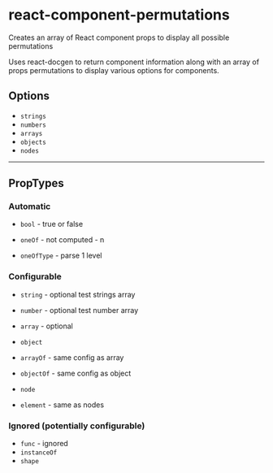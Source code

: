 
# react-component-permutations

Creates an array of React component props to display all possible permutations

Uses react-docgen to return component information along with an array of props permutations to display various options for components.


## Options

- `strings`
- `numbers`
- `arrays`
- `objects`
- `nodes`

---

## PropTypes

### Automatic
- `bool` - true or false
- `oneOf` - not computed - n

- `oneOfType` - parse 1 level

### Configurable
- `string` - optional test strings array
- `number` - optional test number array
- `array` - optional
- `object`
- `arrayOf` - same config as array
- `objectOf` - same config as object

- `node`
- `element` - same as nodes

### Ignored (potentially configurable)
- `func` - ignored
- `instanceOf`
- `shape`

